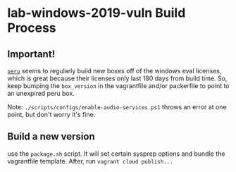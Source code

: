 # lab-windows-2019-vuln Build Process

## Important!

[`peru`](https://app.vagrantup.com/peru/) seems to regularly build new boxes off of the windows eval licenses, which
is great because their licenses only last 180 days from build time. So,
keep bumping the `box_version` in the vagrantfile and/or packerfile to point
to an unexpired peru box.

Note: `./scripts/configs/enable-audio-services.ps1` throws an error at one point, but
don't worry it's fine.

## Build a new version

use the `package.sh` script. It will set certain sysprep options and bundle
the vagrantfile template. After, run `vagrant cloud publish...`
